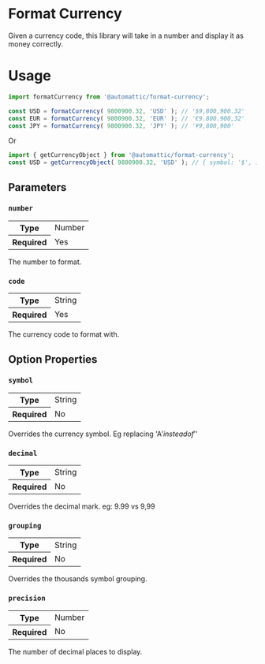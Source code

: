 Format Currency
==========
Given a currency code, this library will take in a number and display it as money correctly.

Usage
==========
```javascript
import formatCurrency from '@automattic/format-currency';

const USD = formatCurrency( 9800900.32, 'USD' ); // '$9,800,900.32'
const EUR = formatCurrency( 9800900.32, 'EUR' ); // '€9.800.900,32'
const JPY = formatCurrency( 9800900.32, 'JPY' ); // '¥9,800,900'
```

Or

```javascript
import { getCurrencyObject } from '@automattic/format-currency';
const USD = getCurrencyObject( 9800900.32, 'USD' ); // { symbol: '$', integer: '9,800,900', fraction: '.32', sign: '' }

```
## Parameters

### `number`

<table>
	<tr><th>Type</th><td>Number</td></tr>
	<tr><th>Required</th><td>Yes</td></tr>
</table>

The number to format.

### `code`

<table>
	<tr><th>Type</th><td>String</td></tr>
	<tr><th>Required</th><td>Yes</td></tr>
</table>

The currency code to format with.

## Option Properties

### `symbol`

<table>
	<tr><th>Type</th><td>String</td></tr>
	<tr><th>Required</th><td>No</td></tr>
</table>

Overrides the currency symbol. Eg replacing 'A$' instead of '$'

### `decimal`

<table>
	<tr><th>Type</th><td>String</td></tr>
	<tr><th>Required</th><td>No</td></tr>
</table>

Overrides the decimal mark. eg: 9.99 vs 9,99

### `grouping`

<table>
	<tr><th>Type</th><td>String</td></tr>
	<tr><th>Required</th><td>No</td></tr>
</table>


Overrides the thousands symbol grouping.

### `precision`

<table>
	<tr><th>Type</th><td>Number</td></tr>
	<tr><th>Required</th><td>No</td></tr>
</table>

The number of decimal places to display.
